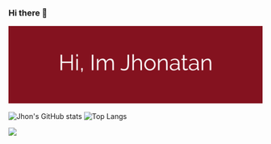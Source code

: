 ### Hi there 👋
![Header image](./Assets/Github_Header.png)

![Jhon's GitHub stats](https://github-readme-stats.vercel.app/api?username=jhonatan-fg&show_icons=true&count_private=true&include_all_commits=true&hide=contribs,issues&line_height=30&locale=en&bg_color=852120&title_color=fff&text_color=fff&icon_color=fff&hide_border=true)
![Top Langs](https://github-readme-stats.vercel.app/api/top-langs/?username=jhonatan-fg&layout=compact&card_width=300&locale=en&bg_color=852120&title_color=fff&text_color=fff&icon_color=fff&hide_border=true)

![](https://visitor-badge.glitch.me/badge?page_id=jhonatan-fg)

<!--
**jhonatan-fg/jhonatan-fg** is a ✨ _special_ ✨ repository because its `README.md` (this file) appears on your GitHub profile.

Here are some ideas to get you started:

- 🔭 I’m currently working on ...
- 🌱 I’m currently learning ...
- 👯 I’m looking to collaborate on ...
- 🤔 I’m looking for help with ...
- 💬 Ask me about ...
- 📫 How to reach me: ...
- 😄 Pronouns: ...
- ⚡ Fun fact: ...
-->
